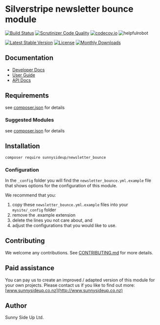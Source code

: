 # Silverstripe newsletter bounce module
[![Build Status](https://travis-ci.org/sunnysideup/silverstripe-newsletter_bounce.svg?branch=master)](https://travis-ci.org/sunnysideup/silverstripe-newsletter_bounce)
[![Scrutinizer Code Quality](https://scrutinizer-ci.com/g/sunnysideup/silverstripe-newsletter_bounce/badges/quality-score.png?b=master)](https://scrutinizer-ci.com/g/sunnysideup/silverstripe-newsletter_bounce/?branch=master)
[![codecov.io](https://codecov.io/github/sunnysideup/silverstripe-newsletter_bounce/coverage.svg?branch=master)](https://codecov.io/github/sunnysideup/silverstripe-newsletter_bounce?branch=master)
![helpfulrobot](https://helpfulrobot.io/sunnysideup/newsletter_bounce/badge)

[![Latest Stable Version](https://poser.pugx.org/sunnysideup/newsletter_bounce/version)](https://packagist.org/packages/sunnysideup/newsletter_bounce)
[![License](https://poser.pugx.org/sunnysideup/newsletter_bounce/license)](https://packagist.org/packages/sunnysideup/newsletter_bounce)
[![Monthly Downloads](https://poser.pugx.org/sunnysideup/newsletter_bounce/d/monthly)](https://packagist.org/packages/sunnysideup/newsletter_bounce)


## Documentation



 * [Developer Docs](docs/en/INDEX.md)
 * [User Guide](docs/en/userguide.md)
 * [API Docs](http://docs.ssmods.com/sunnysideup/newsletter_bounce/classes.xhtml)

## Requirements



see [composer.json](composer.json) for details

### Suggested Modules



see [composer.json](composer.json) for details


## Installation


```
composer require sunnysideup/newsletter_bounce
```

### Configuration



In the `_config` folder you will find the `newsletter_bounce.yml.example`
file that shows options for the configuration of this module.

We recommend that you:

  1. copy these `newsletter_bounce.yml.example` files into your
`mysite/_config` folder
  2. remove the .example extension
  3. delete the lines you not care about, and
  4. adjust the configurations that you would like to use.


## Contributing



We welcome any contributions. See [CONTRIBUTING.md](CONTRIBUTING.md) for more details.

## Paid assistance



You can pay us to create an improved / adapted version of this module for your own projects.  Please contact us if you like to find out more: [www.sunnysideup.co.nz](http://www.sunnysideup.co.nz)

## Author



Sunny Side Up Ltd.
